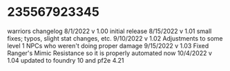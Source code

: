 # 235567923345
warriors
changelog
8/1/2022 v 1.00 initial release
8/15/2022 v 1.01 small fixes; typos, slight stat changes, etc.
9/10/2022 v 1.02 Adjustments to some level 1 NPCs who weren't doing proper damage
9/15/2022 v 1.03 Fixed Ranger's Mimic Resistance so it is properly automated now
10/4/2022 v 1.04 updated to foundry 10 and pf2e 4.21
